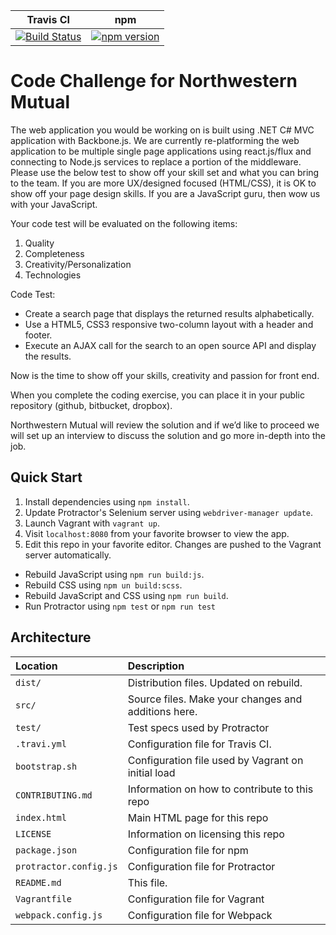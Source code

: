 | Travis CI | npm |
| :-: | :-: |
| [![Build Status](https://travis-ci.org/dperuo/riker-ipsum.svg?branch=master)](https://travis-ci.org/dperuo/riker-ipsum) | [![npm version](https://badge.fury.io/js/riker-ipsum.svg)](http://badge.fury.io/js/riker-ipsum) |

# Code Challenge for Northwestern Mutual

The web application you would be working on is built using .NET C# MVC application with Backbone.js. We are currently re-platforming the web application to be multiple single page applications using react.js/flux and connecting to Node.js services to replace a portion of the middleware. Please use the below test to show off your skill set and what you can bring to the team. If you are more UX/designed focused (HTML/CSS), it is OK to show off your page design skills. If you are a JavaScript guru, then wow us with your JavaScript.

Your code test will be evaluated on the following items:

1. Quality
2. Completeness
3. Creativity/Personalization
4. Technologies

Code Test:

- Create a search page that displays the returned results alphabetically.
- Use a HTML5, CSS3 responsive two-column layout with a header and footer.
- Execute an AJAX call for the search to an open source API and display the results.

Now is the time to show off your skills, creativity and passion for front end.

When you complete the coding exercise, you can place it in your public repository (github, bitbucket, dropbox).

Northwestern Mutual will review the solution and if we’d like to proceed we will set up an interview to discuss the solution and go more in-depth into the job.

## Quick Start

1. Install dependencies using `npm install`.
2. Update Protractor's Selenium server using `webdriver-manager update`.
3. Launch Vagrant with `vagrant up`.
4. Visit `localhost:8080` from your favorite browser to view the app.
5. Edit this repo in your favorite editor. Changes are pushed to the Vagrant server automatically.

- Rebuild JavaScript using `npm run build:js`.
- Rebuild CSS using `npm un build:scss`.
- Rebuild JavaScript and CSS using `npm run build`.
- Run Protractor using `npm test` or `npm run test`

## Architecture

| Location | Description
| :--- | :---
| `dist/` | Distribution files. Updated on rebuild.
| `src/` | Source files. Make your changes and additions here.
| `test/` | Test specs used by Protractor
| `.travi.yml` | Configuration file for Travis CI.
| `bootstrap.sh` | Configuration file used by Vagrant on initial load
| `CONTRIBUTING.md` | Information on how to contribute to this repo
| `index.html` | Main HTML page for this repo
| `LICENSE` | Information on licensing this repo
| `package.json` | Configuration file for npm
| `protractor.config.js` | Configuration file for Protractor
| `README.md` | This file.
| `Vagrantfile` | Configuration file for Vagrant
| `webpack.config.js` | Configuration file for Webpack
